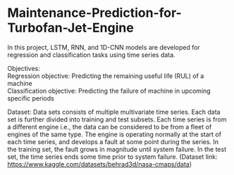 # Maintenance-Prediction-for-Turbofan-Jet-Engine

In this project, LSTM, RNN, and 1D-CNN models are developed for regression and classification tasks using time series data. 

Objectives:  
Regression objective: Predicting the remaining useful life (RUL) of a machine  
Classification objective: Predicting the failure of machine in upcoming specific periods

Dataset:
Data sets consists of multiple multivariate time series. Each data set is further divided into training and test subsets. Each time series is from a different engine i.e., the data can be considered to be from a fleet of engines of the same type.
The engine is operating normally at the start of each time series, and develops a fault at some point during the series. In the training set, the fault grows in magnitude until system failure. In the test set, the time series ends some time prior to system failure.
(Dataset link: https://www.kaggle.com/datasets/behrad3d/nasa-cmaps/data)

